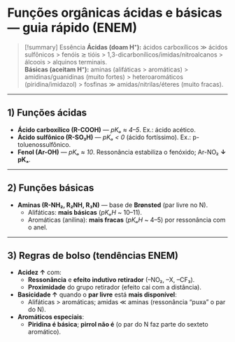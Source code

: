 # Funções orgânicas **ácidas** e **básicas** — guia rápido (ENEM)

> [!summary] Essência
> **Ácidas (doam H⁺):** ácidos carboxílicos ≫ ácidos sulfônicos > fenóis ≳ tióis > 1,3-dicarbonílicos/imidas/nitroalcanos > álcoois > alquinos terminais.  
> **Básicas (aceitam H⁺):** aminas (alifáticas > aromáticas) > amidinas/guanidinas (muito fortes) > heteroaromáticos (piridina/imidazol) > fosfinas ≫ amidas/nitrilas/éteres (muito fracas).

---

## 1) Funções **ácidas**
- **Ácido carboxílico (R-COOH)** — *pKₐ ≈ 4–5*. Ex.: ácido acético.  
- **Ácido sulfônico (R-SO₃H)** — *pKₐ < 0* (ácido fortíssimo). Ex.: p-toluenossulfônico.
- **Fenol (Ar-OH)** — *pKₐ ≈ 10*. Ressonância estabiliza o fenóxido; Ar-NO₂ **↓ pKₐ**.

---
## 2) Funções **básicas**
- **Aminas (R-NH₂, R₂NH, R₃N)** — base de **Brønsted** (par livre no N).  
  - Alifáticas: **mais básicas** (*pKₐH* ~ 10–11).  
  - Aromáticas (anilina): **mais fracas** (*pKₐH* ~ 4–5) por ressonância com o anel.
---

## 3) Regras de bolso (tendências ENEM)
- **Acidez ↑** com:  
  - **Ressonância** e **efeito indutivo retirador** (–NO₂, –X, –CF₃).  
  - **Proximidade** do grupo retirador (efeito cai com a distância).  
- **Basicidade ↑** quando o **par livre** está **mais disponível**:  
  - Alifáticas > aromáticas; amidas ≪ aminas (ressonância “puxa” o par do N).
- **Aromáticos especiais**:  
  - **Piridina é básica**; **pirrol não é** (o par do N faz parte do sexteto aromático).


